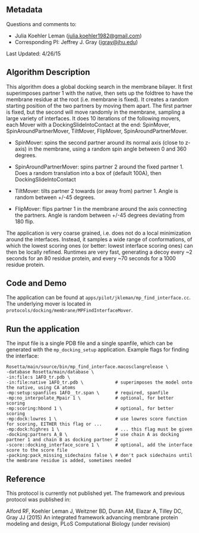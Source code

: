 ## Metadata

Questions and comments to: 
 - Julia Koehler Leman ([julia.koehler1982@gmail.com](julia.koehler1982@gmail.com))
 - Corresponding PI: Jeffrey J. Gray ([jgray@jhu.edu](jgray@jhu.edu))

Last Updated: 4/26/15

## Algorithm Description

This algorithm does a global docking search in the membrane bilayer. It first superimposes partner 1 with the native, then sets up the foldtree to have the membrane residue at the root (i.e. membrane is fixed). It creates a random starting position of the two partners by moving them apart. The first partner is fixed, but the second will move randomly in the membrane, sampling a large variety of interfaces. It does 10 iterations of the following movers, each Mover with a DockingSlideIntoContact at the end: SpinMover, SpinAroundPartnerMover, TiltMover, FlipMover, SpinAroundPartnerMover.  

- SpinMover: spins the second partner around its normal axis (close to z-axis) in the membrane, using a random spin angle between 0 and 360 degrees. 

- SpinAroundPartnerMover: spins partner 2 around the fixed partner 1. Does a random translation into a box of (default 100A), then DockingSlideIntoContact

- TiltMover: tilts partner 2 towards (or away from) partner 1. Angle is random between +/-45 degrees.

- FlipMover: flips partner 1 in the membrane around the axis connecting the partners. Angle is random between +/-45 degrees deviating from 180 flip. 

The application is very coarse grained, i.e. does not do a local minimization around the interfaces. Instead, it samples a wide range of conformations, of which the lowest scoring ones (or better: lowest interface scoring ones) can then be locally refined. Runtimes are very fast, generating a decoy every ~2 seconds for an 80 residue protein, and every ~70 seconds for a 1000 residue protein.

## Code and Demo
The application can be found at `apps/pilot/jkleman/mp_find_interface.cc`. The underlying mover is located in `protocols/docking/membrane/MPFindInterfaceMover`.

## Run the application
The input file is a single PDB file and a single spanfile, which can be generated with the `mp_docking_setup` application. Example flags for finding the interface: 

```
Rosetta/main/source/bin/mp_find_interface.macosclangrelease \
-database Rosetta/main/database \
-in:file:s 1AFO_tr.pdb \
-in:file:native 1AFO_tr.pdb \            # superimposes the model onto the native, using CA atoms
-mp:setup:spanfiles 1AFO__tr.span \      # required, spanfile
-mp:no_interpolate_Mpair 1 \             # optional, for better scoring
-mp:scoring:hbond 1 \                    # optional, for better scoring
-mp:dock:lowres 1 \                      # use lowres score function for scoring, EITHER this flag or ...
-mp:dock:highres 1 \                     # ... this flag must be given
-docking:partners A_B \                  # use chain A as docking partner 1 and chain B as docking partner 2
-score::docking_interface_score 1 \      # optional, add the interface score to the score file
-packing:pack_missing_sidechains false \ # don't pack sidechains until the membrane residue is added, sometimes needed
```

## Reference

This protocol is currently not published yet. The framework and previous protocol was published in:

Alford RF, Koehler Leman J, Weitzner BD, Duran AM, Elazar A, Tilley DC, Gray JJ (2015)
An integrated framework advancing membrane protein modeling and design,
PLoS Computational Biology (under revision) 
